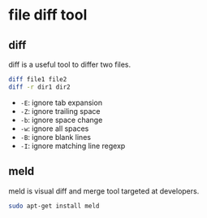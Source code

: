 # file diff tool

## diff

diff is a useful tool to differ two files.

```sh
diff file1 file2
diff -r dir1 dir2
```

* `-E`: ignore tab expansion
* `-Z`: ignore trailing space
* `-b`: ignore space change
* `-w`: ignore all spaces
* `-B`: ignore blank lines
* `-I`: ignore matching line regexp

## meld

meld is visual diff and merge tool targeted at developers.

```sh
sudo apt-get install meld
```
